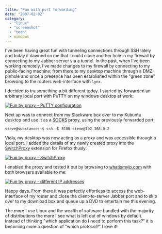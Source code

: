 ```yaml
---
title: "Fun with port forwarding"
date: "2007-02-02"
category:
  - "linux"
  - "screenshot"
  - "tech"
  - windows
---
```


I've been having great fun with tunneling connections through SSH lately and today it dawned on me that I could close another hole in my firewall by connecting to my Jabber server via a tunnel. In the past, when I've been working remotely, I've made changes to my firewall by connecting to my public-facing machine; from there to my desktop machine through a DMZ\-pinhole and once a presence has been established within the "green zone" browsing to the routers web-interface with `lynx`.

I decided to try something a bit different today. I started by forwarded an arbitrary local port with PuTTY on my windows desktop at work:

[![Fun by proxy - PuTTY configuration](/wp-content/uploads/2007/02/proxy_putty.jpg)](/wp-content/uploads/2007/02/proxy_putty.jpg "Fun by proxy - PuTTY configuration")

Next up was to connect from my Slackware box over to my Kubuntu desktop and use it as a [SOCKS](http://en.wikipedia.org/wiki/SOCKS) proxy, using the previously forwarded port:

`steve@substance:~$ ssh -D 8100 steve@192.168.0.2`

Viola, my desktop was now acting as a proxy and was accessible through a local port. I added the details of my newly created proxy into the [SwitchProxy](http://mozmonkey.com/switchproxy/) extension for Firefox thusly:

[![Fun by proxy - SwitchProxy](/wp-content/uploads/2007/02/proxy_plugin.jpg)](/wp-content/uploads/2007/02/proxy_plugin.jpg "Fun by proxy - SwitchProxy")

I enabled the proxy and tested it out by browsing to [whatismyip.com](http://whatismyip.com/) with both browsers available to me:

[![Fun by proxy - different IP addresses](/wp-content/uploads/2007/02/proxy_ip.jpg)](/wp-content/uploads/2007/02/proxy_ip.jpg "Fun by proxy - different IP addresses")

Happy days. From there it was perfectly effortless to access the web-interface of my router and close the client-to-server Jabber port and to skip over to my download box and queue up a DVD to entertain me this evening.

The more I use Linux and the wealth of software bundled with the majority of distributions the more I see what is left out of windows by default. Instead of thinking "which application do I need to perform this task?" it is becoming more a question of "which protocol?" I love it!
